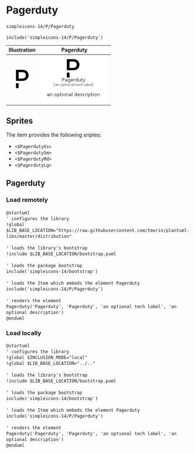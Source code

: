 # Pagerduty


```text
simpleicons-14/P/Pagerduty
```

```text
include('simpleicons-14/P/Pagerduty')
```



| Illustration | Pagerduty |
| :---: | :---: |
| ![illustration for Illustration](../../simpleicons-14/P/Pagerduty.png) | ![illustration for Pagerduty](../../simpleicons-14/P/Pagerduty.Local.png) |



## Sprites
The item provides the following sriptes:

- `<$PagerdutyXs>`
- `<$PagerdutySm>`
- `<$PagerdutyMd>`
- `<$PagerdutyLg>`





## Pagerduty

### Load remotely
```plantuml
@startuml
' configures the library
!global $LIB_BASE_LOCATION="https://raw.githubusercontent.com/tmorin/plantuml-libs/master/distribution"

' loads the library's bootstrap
!include $LIB_BASE_LOCATION/bootstrap.puml

' loads the package bootstrap
include('simpleicons-14/bootstrap')

' loads the Item which embeds the element Pagerduty
include('simpleicons-14/P/Pagerduty')

' renders the element
Pagerduty('Pagerduty', 'Pagerduty', 'an optional tech label', 'an optional description')
@enduml
```

### Load locally
```plantuml
@startuml
' configures the library
!global $INCLUSION_MODE="local"
!global $LIB_BASE_LOCATION="../.."

' loads the library's bootstrap
!include $LIB_BASE_LOCATION/bootstrap.puml

' loads the package bootstrap
include('simpleicons-14/bootstrap')

' loads the Item which embeds the element Pagerduty
include('simpleicons-14/P/Pagerduty')

' renders the element
Pagerduty('Pagerduty', 'Pagerduty', 'an optional tech label', 'an optional description')
@enduml
```

